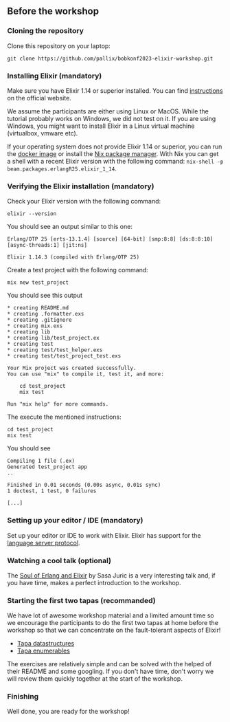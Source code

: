 ## Before the workshop

### Cloning the repository

Clone this repository on your laptop:

```
git clone https://github.com/pallix/bobkonf2023-elixir-workshop.git
```

### Installing Elixir (mandatory)

Make sure you have Elixir 1.14 or superior installed. You can find
[instructions](https://elixir-lang.org/install.html#distributions) on the
official website.

We assume the participants are either using Linux or MacOS. While the tutorial
probably works on Windows, we did not test on it. If you are using Windows, you might
want to install Elixir in a Linux virtual machine (virtualbox, vmware etc).

If your operating system does not provide Elixir 1.14 or superior, you can run
the [docker image](https://elixir-lang.org/install.html#docker) or install the
[Nix package manager](https://elixir-lang.org/install.html#docker). With Nix you
can get a shell with a recent Elixir version with the following command:
`nix-shell -p beam.packages.erlangR25.elixir_1_14`.

### Verifying the Elixir installation (mandatory)

Check your Elixir version with the following command:

```
elixir --version
```

You should see an output similar to this one:

```
Erlang/OTP 25 [erts-13.1.4] [source] [64-bit] [smp:8:8] [ds:8:8:10] [async-threads:1] [jit:ns]

Elixir 1.14.3 (compiled with Erlang/OTP 25)
```

Create a test project with the following command:

```
mix new test_project
```

You should see this output

```
* creating README.md
* creating .formatter.exs
* creating .gitignore
* creating mix.exs
* creating lib
* creating lib/test_project.ex
* creating test
* creating test/test_helper.exs
* creating test/test_project_test.exs

Your Mix project was created successfully.
You can use "mix" to compile it, test it, and more:

    cd test_project
    mix test

Run "mix help" for more commands.
```

The execute the mentioned instructions:

```
cd test_project
mix test
```

You should see

```
Compiling 1 file (.ex)
Generated test_project app
..

Finished in 0.01 seconds (0.00s async, 0.01s sync)
1 doctest, 1 test, 0 failures

[...]
```

### Setting up your editor / IDE (mandatory)

Set up your editor or IDE to work with Elixir.
Elixir has support for the [language server protocol](https://en.wikipedia.org/wiki/Language_Server_Protocol).

### Watching a cool talk (optional)

The [Soul of Erlang and Elixir](https://www.youtube.com/watch?v=JvBT4XBdoUE) by
Sasa Juric is a very interesting talk and, if you have time, makes a perfect
introduction to the workshop.

### Starting the first two tapas (recommanded)

We have lot of awesome workshop material and a limited amount time so we encourage
the participants to do the first two tapas at home before the workshop so that we
can concentrate on the fault-tolerant aspects of Elixir!

- [Tapa datastructures](./tapa_datastructures/README.md)
- [Tapa enumerables](./tapa_enumerables/README.md)

The exercises are relatively simple and can be solved with the helped of their
README and some googling. If you don't have time, don't worry we will review
them quickly together at the start of the workshop.

### Finishing

Well done, you are ready for the workshop!
